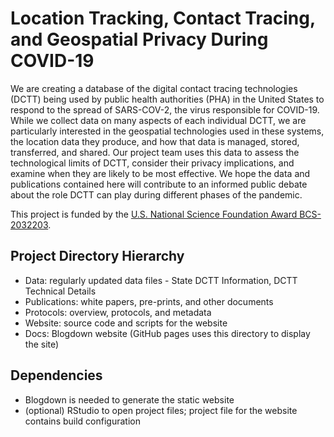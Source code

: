 # Location Tracking, Contact Tracing, and Geospatial Privacy During COVID-19
We are creating a database of the digital contact tracing technologies (DCTT) being used by public health authorities (PHA) in the United States to respond to the spread of SARS-COV-2, the virus responsible for COVID-19.  While we collect data on many aspects of each individual DCTT, we are particularly interested in the geospatial technologies used in these systems, the location data they produce, and how that data is managed, stored, transferred, and shared. Our project team uses this data to assess the technological limits of DCTT, consider their privacy implications, and examine when they are likely to be most effective. We hope the data and publications contained here will contribute to an informed public debate about the role DCTT can play during different phases of the pandemic. 

This project is funded by the [U.S. National Science Foundation Award BCS-2032203](https://www.nsf.gov/awardsearch/showAward?AWD_ID=2032203).

## Project Directory Hierarchy
- Data: regularly updated data files - State DCTT Information, DCTT Technical Details   
- Publications: white papers, pre-prints, and other documents
- Protocols: overview, protocols, and metadata 
- Website: source code and scripts for the website 
- Docs: Blogdown website (GitHub pages uses this directory to display the site)

## Dependencies
- Blogdown is needed to generate the static website
- (optional) RStudio to open project files; project file for the website contains build configuration
